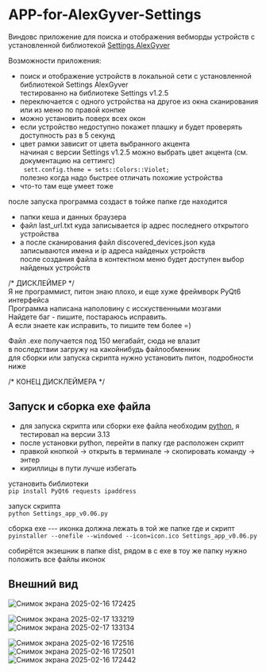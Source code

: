 
# APP-for-AlexGyver-Settings
Виндовс приложение для поиска и отображения вебморды устройств с установленной библиотекой [Settings AlexGyver](https://github.com/GyverLibs/Settings) 

Возможности приложения:
+ поиск и отображение устройств в локальной сети с  установленной библиотекой  Settings AlexGyver <br>
тестированно на библиотеке  Settings v1.2.5
+ переключается с одного устройства на другое из окна сканирования или из меню по правой конпке
+ можно установить поверх всех окон
+ если устройство недоступно покажет плашку и будет проверять доступность раз в 5 секунд
+ цвет рамки зависит от цвета выбранного акцента <br>начиная с версии Settings v1.2.5 можно выбрать цвет акцента (см. документацию на сеттингс)<br>``` sett.config.theme = sets::Colors::Violet;```<br> полезно когда надо быстрее отличать похожие устройства
+ что-то там еще умеет тоже
  
после запуска программа создаст в тойже папке где находится<br>
+ папки кеша и данных браузера
+ файл last_url.txt куда записывается ip адрес последнего открытого устройства
+ а после сканирования файл discovered_devices.json куда записываются имена и ip адреса найденых устройств<br> после создания файла в контектном меню будет доступен выбор найденых устройств


/* ДИСКЛЕЙМЕР */<br>
Я не программист, питон знаю плохо, и еще хуже фреймворк PyQt6 интерфейса<br>
Программа написана наполовину с исскуственными мозгами<br>
Найдете баг - пишите, постараюсь исправить. <br>
А если знаете как исправить, то пишите тем более =) <br>

Файл .exe получается под 150 мегабайт, сюда не влазит <br> 
в последствии загружу на какойнибудь файлообменник <br> 
для сборки или запуска скрипта нужно установить питон, подробности ниже

/* КОНЕЦ ДИСКЛЕЙМЕРА */<br>

## Запуск и сборка exe файла
+ для запуска скрипта или сборки exe файла необходим [python](https://www.python.org/downloads/), я тестировал на версии 3.13 
+ после установки python, перейти в папку где расположен скрипт 
+ правкой кнопкой -> открыть в терминале -> скопировать команду -> энтер
+ кириллицы в пути лучше избегать

установить библиотеки<br>
```pip install PyQt6 requests ipaddress```

запуск скрипта<br>
```python Settings_app_v0.06.py```

сборка exe --- иконка должна лежать в той же папке где и скрипт<br>
```pyinstaller --onefile --windowed --icon=icon.ico Settings_app_v0.06.py```

собирётся экзешник в папке dist, 
рядом в с exe в тоу же папку нужно положить все файлы иконок <br>

## Внешний вид
![Снимок экрана 2025-02-16 172425](https://github.com/user-attachments/assets/20cf2ee4-79ae-41fb-9882-3e3b45f95cdd)

![Снимок экрана 2025-02-17 133219](https://github.com/user-attachments/assets/883ddaac-a6ff-4d05-95b0-96d962eecf1e)
![Снимок экрана 2025-02-17 133134](https://github.com/user-attachments/assets/ac6db62d-6e23-4c82-b540-6b34492f5029)

![Снимок экрана 2025-02-16 172516](https://github.com/user-attachments/assets/fc6bfe1a-0f53-4b14-afa5-2e16a265367c)
![Снимок экрана 2025-02-16 172501](https://github.com/user-attachments/assets/7ffa2837-f7b2-49a1-9e6a-eac7ec83827a)
![Снимок экрана 2025-02-16 172442](https://github.com/user-attachments/assets/53e3930d-a9bb-4b06-b86a-c11e99b0361c)


